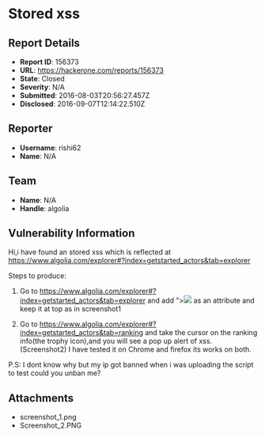 # Stored xss

## Report Details
- **Report ID**: 156373
- **URL**: https://hackerone.com/reports/156373
- **State**: Closed
- **Severity**: N/A
- **Submitted**: 2016-08-03T20:56:27.457Z
- **Disclosed**: 2016-09-07T12:14:22.510Z

## Reporter
- **Username**: rishi62
- **Name**: N/A

## Team
- **Name**: N/A
- **Handle**: algolia

## Vulnerability Information
Hi,i have found an stored xss which is reflected at https://www.algolia.com/explorer#?index=getstarted_actors&tab=explorer

Steps to produce:
1) Go to https://www.algolia.com/explorer#?index=getstarted_actors&tab=explorer and add "><img src=x onerror=alert(document.cookie);> as an attribute and keep it at top as in screenshot1

2) Go to  https://www.algolia.com/explorer#?index=getstarted_actors&tab=ranking and take the cursor on the ranking info(the trophy icon),and you will see a pop up alert of xss. (Screenshot2)
 I have tested it on Chrome and firefox its works on both.


P.S: I dont know why but my ip got banned when i was uploading the script to test could you unban me?


## Attachments
- screenshot_1.png
- Screenshot_2.PNG
